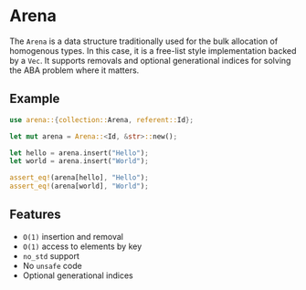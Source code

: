 # Arena

The `Arena` is a data structure traditionally used for the bulk allocation of homogenous types. In this case, it is a free-list style implementation backed by a `Vec`. It supports removals and optional generational indices for solving the ABA problem where it matters.

## Example

```rust
use arena::{collection::Arena, referent::Id};

let mut arena = Arena::<Id, &str>::new();

let hello = arena.insert("Hello");
let world = arena.insert("World");

assert_eq!(arena[hello], "Hello");
assert_eq!(arena[world], "World");
```

## Features

- `O(1)` insertion and removal
- `O(1)` access to elements by key
- `no_std` support
- No `unsafe` code
- Optional generational indices
